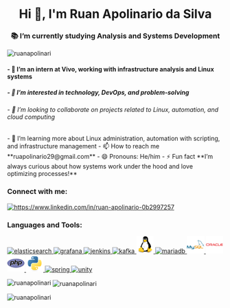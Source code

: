 <h1 align="center">Hi 👋, I'm Ruan Apolinario da Silva</h1>
<h3 align="center">📚 I’m currently studying Analysis and Systems Development  </h3>

<p align="left"> <img src="https://komarev.com/ghpvc/?username=ruanapolinari&label=Profile%20views&color=0e75b6&style=flat" alt="ruanapolinari" /> </p>
<h4>- 💼 I’m an intern at Vivo, working with infrastructure analysis and Linux systems</h4>
<h5>- 👀 I’m interested in technology, DevOps, and problem-solving</h5>
<h6>- 💞️ I’m looking to collaborate on projects related to Linux, automation, and cloud computing</h6> 
<h7>- 🌱 I’m learning more about Linux administration, automation with scripting, and infrastructure management</h7>
<h8>- 📫 How to reach me **ruapolinario29@gmail.com**</h8>
<h9>- 😄 Pronouns: He/him</h9>
<h10>- ⚡ Fun fact **I’m always curious about how systems work under the hood and love optimizing processes!**</h10>

<h3 align="left">Connect with me:</h3>
<p align="left">
<a href="https://linkedin.com/in/https://www.linkedin.com/in/ruan-apolinario-0b2997257" target="blank"><img align="center" src="https://raw.githubusercontent.com/rahuldkjain/github-profile-readme-generator/master/src/images/icons/Social/linked-in-alt.svg" alt="https://www.linkedin.com/in/ruan-apolinario-0b2997257" height="30" width="40" /></a>
</p>

<h3 align="left">Languages and Tools:</h3>
<p align="left"> <a href="https://www.elastic.co" target="_blank" rel="noreferrer"> <img src="https://www.vectorlogo.zone/logos/elastic/elastic-icon.svg" alt="elasticsearch" width="40" height="40"/> </a> <a href="https://grafana.com" target="_blank" rel="noreferrer"> <img src="https://www.vectorlogo.zone/logos/grafana/grafana-icon.svg" alt="grafana" width="40" height="40"/> </a> <a href="https://www.jenkins.io" target="_blank" rel="noreferrer"> <img src="https://www.vectorlogo.zone/logos/jenkins/jenkins-icon.svg" alt="jenkins" width="40" height="40"/> </a> <a href="https://kafka.apache.org/" target="_blank" rel="noreferrer"> <img src="https://www.vectorlogo.zone/logos/apache_kafka/apache_kafka-icon.svg" alt="kafka" width="40" height="40"/> </a> <a href="https://www.linux.org/" target="_blank" rel="noreferrer"> <img src="https://raw.githubusercontent.com/devicons/devicon/master/icons/linux/linux-original.svg" alt="linux" width="40" height="40"/> </a> <a href="https://mariadb.org/" target="_blank" rel="noreferrer"> <img src="https://www.vectorlogo.zone/logos/mariadb/mariadb-icon.svg" alt="mariadb" width="40" height="40"/> </a> <a href="https://www.mysql.com/" target="_blank" rel="noreferrer"> <img src="https://raw.githubusercontent.com/devicons/devicon/master/icons/mysql/mysql-original-wordmark.svg" alt="mysql" width="40" height="40"/> </a> <a href="https://www.oracle.com/" target="_blank" rel="noreferrer"> <img src="https://raw.githubusercontent.com/devicons/devicon/master/icons/oracle/oracle-original.svg" alt="oracle" width="40" height="40"/> </a> <a href="https://www.php.net" target="_blank" rel="noreferrer"> <img src="https://raw.githubusercontent.com/devicons/devicon/master/icons/php/php-original.svg" alt="php" width="40" height="40"/> </a> <a href="https://www.python.org" target="_blank" rel="noreferrer"> <img src="https://raw.githubusercontent.com/devicons/devicon/master/icons/python/python-original.svg" alt="python" width="40" height="40"/> </a> <a href="https://spring.io/" target="_blank" rel="noreferrer"> <img src="https://www.vectorlogo.zone/logos/springio/springio-icon.svg" alt="spring" width="40" height="40"/> </a> <a href="https://unity.com/" target="_blank" rel="noreferrer"> <img src="https://www.vectorlogo.zone/logos/unity3d/unity3d-icon.svg" alt="unity" width="40" height="40"/> </a> </p>

<p><img align="left" src="https://github-readme-stats.vercel.app/api/top-langs?username=ruanapolinari&show_icons=true&locale=en&layout=compact" alt="ruanapolinari" /></p>

<p>&nbsp;<img align="center" src="https://github-readme-stats.vercel.app/api?username=ruanapolinari&show_icons=true&locale=en" alt="ruanapolinari" /></p>

<p><img align="center" src="https://github-readme-streak-stats.herokuapp.com/?user=ruanapolinari&" alt="ruanapolinari" /></p>
